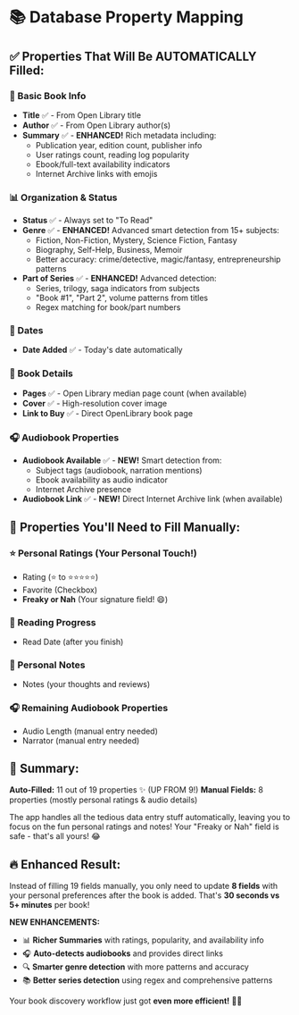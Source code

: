 # 📚 Database Property Mapping

## ✅ **Properties That Will Be AUTOMATICALLY Filled:**

### **📖 Basic Book Info**
- **Title** ✅ - From Open Library title
- **Author** ✅ - From Open Library author(s)  
- **Summary** ✅ - **ENHANCED!** Rich metadata including:
  - Publication year, edition count, publisher info
  - User ratings count, reading log popularity  
  - Ebook/full-text availability indicators
  - Internet Archive links with emojis

### **📊 Organization & Status**
- **Status** ✅ - Always set to "To Read"
- **Genre** ✅ - **ENHANCED!** Advanced smart detection from 15+ subjects:
  - Fiction, Non-Fiction, Mystery, Science Fiction, Fantasy
  - Biography, Self-Help, Business, Memoir
  - Better accuracy: crime/detective, magic/fantasy, entrepreneurship patterns
- **Part of Series** ✅ - **ENHANCED!** Advanced detection:
  - Series, trilogy, saga indicators from subjects
  - "Book #1", "Part 2", volume patterns from titles
  - Regex matching for book/part numbers

### **📅 Dates** 
- **Date Added** ✅ - Today's date automatically

### **📝 Book Details**
- **Pages** ✅ - Open Library median page count (when available)
- **Cover** ✅ - High-resolution cover image
- **Link to Buy** ✅ - Direct OpenLibrary book page

### **🎧 Audiobook Properties** 
- **Audiobook Available** ✅ - **NEW!** Smart detection from:
  - Subject tags (audiobook, narration mentions)
  - Ebook availability as audio indicator
  - Internet Archive presence
- **Audiobook Link** ✅ - **NEW!** Direct Internet Archive link (when available)

## 📝 **Properties You'll Need to Fill Manually:**

### **⭐ Personal Ratings (Your Personal Touch!)**
- Rating (⭐ to ⭐⭐⭐⭐⭐)
- Favorite (Checkbox) 
- **Freaky or Nah** (Your signature field! 😄)

### **📅 Reading Progress**
- Read Date (after you finish)

### **📝 Personal Notes**
- Notes (your thoughts and reviews)

### **🎧 Remaining Audiobook Properties** 
- Audio Length (manual entry needed)
- Narrator (manual entry needed)

## 🎯 **Summary:**

**Auto-Filled:** 11 out of 19 properties ✨ (UP FROM 9!)
**Manual Fields:** 8 properties (mostly personal ratings & audio details)

The app handles all the tedious data entry stuff automatically, leaving you to focus on the fun personal ratings and notes! Your "Freaky or Nah" field is safe - that's all yours! 😂

## 🔥 **Enhanced Result:**
Instead of filling 19 fields manually, you only need to update **8 fields** with your personal preferences after the book is added. That's **30 seconds vs 5+ minutes** per book! 

**NEW ENHANCEMENTS:**
- 📊 **Richer Summaries** with ratings, popularity, and availability info
- 🎧 **Auto-detects audiobooks** and provides direct links
- 🔍 **Smarter genre detection** with more patterns and accuracy
- 📚 **Better series detection** using regex and comprehensive patterns

Your book discovery workflow just got **even more efficient!** 💪🚀